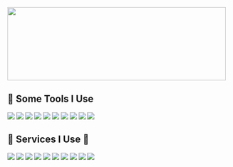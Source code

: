<p>
  <img width="490" height="165" src="https://github-readme-stats.vercel.app/api?username=James-A-A&theme=dark&show_icons=true&icon_color=ffffff"/>
<p>
 <h2>🚀 Some Tools I Use</h2>
<p align="left">
<img src="https://img.shields.io/badge/JavaScript-323330?style=flat-square&logo=javascript&logoColor=F7DF1E"/>
<img src="https://img.shields.io/badge/HTML5-E34F26?style=flat-square&logo=html5&logoColor=white">
<img src="https://img.shields.io/badge/json-5E5C5C?style=flat-square&logo=json&logoColor=white">
<img src="https://img.shields.io/badge/Python-FFD43B?style=flat-square&logo=python&logoColor=blue">
<img src="https://img.shields.io/badge/Node.js-339933?style=flat-square&logo=nodedotjs&logoColor=white">
<img src="https://img.shields.io/badge/Express.js-0000003?style=flat-square&logo=express&logoColor=white">
<img src="https://img.shields.io/badge/-NPM-CB3837?style=flat-square&logo=NPM&logoColor=white"/>
<img src="https://img.shields.io/badge/MongoDB-4EA94B?style=flat-square&logo=mongodb&logoColor=white">
<img src="https://img.shields.io/badge/MySQL-005C84B?style=flat-square&logo=mysql&logoColor=white">
<img src="https://img.shields.io/badge/SQLite-07405E?style=flat-square&logo=sqlite&logoColor=white">

<br>
  <h2> 📝 Services I Use 📝</h2>
<img src="https://img.shields.io/badge/-Visual%20Studio%20Code-23A9F2?style=flat-square&logo=Visual%20Studio%20Code&logoColor=white"/>
<img src="https://img.shields.io/badge/Railway-0B0D0E?logo=Railway">
<img src="https://img.shields.io/badge/replit-667881?style=flat-square&logo=replit&logoColor=white">
<img src="https://img.shields.io/badge/Heroku-430098?style=flat-square&logo=heroku&logoColor=white">
<img src="https://img.shields.io/badge/Glitch-2800ff?style=flat-square&logo=glitch&logoColor=white">
<img src="https://img.shields.io/badge/Oracle-F80000?style=flat-square&logo=oracle&logoColor=black">
<img src="https://img.shields.io/badge/-Github-181717?style=flat-square&logo=GitHub&logoColor=white"/>
<img src="https://img.shields.io/badge/-Google%20Cloud-4285F4?style=flat-square&logo=Google%20Cloud&logoColor=white"/>
<img src="https://img.shields.io/badge/-OVH%20Cloud-123F6D?style=flat-square&logo=OVH&logoColor=white"/>
<img src="https://img.shields.io/badge/Google%20Analytics-E37400?style=flat-square&logo=google%20analytics&logoColor=white">
</p>


